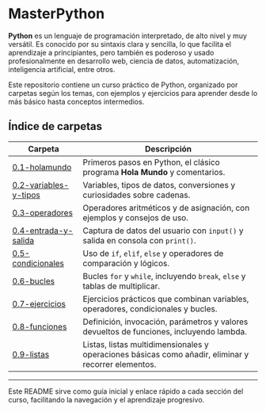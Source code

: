 # MasterPython

**Python** es un lenguaje de programación interpretado, de alto nivel y muy versátil. Es conocido por su sintaxis clara y sencilla, lo que facilita el aprendizaje a principiantes, pero también es poderoso y usado profesionalmente en desarrollo web, ciencia de datos, automatización, inteligencia artificial, entre otros.

Este repositorio contiene un curso práctico de Python, organizado por carpetas según los temas, con ejemplos y ejercicios para aprender desde lo más básico hasta conceptos intermedios.

## Índice de carpetas

| Carpeta                                                  | Descripción                                                                                         |
| -------------------------------------------------------- | --------------------------------------------------------------------------------------------------- |
| [0.1-holamundo](01-holamundo/README.md)                 | Primeros pasos en Python, el clásico programa **Hola Mundo** y comentarios.                         |
| [0.2-variables-y-tipos](02-variables-y-tipos/README.md) | Variables, tipos de datos, conversiones y curiosidades sobre cadenas.                               |
| [0.3-operadores](03-operadores/README.md)               | Operadores aritméticos y de asignación, con ejemplos y consejos de uso.                             |
| [0.4-entrada-y-salida](04-entrada-y-salida/README.md)   | Captura de datos del usuario con `input()` y salida en consola con `print()`.                       |
| [0.5-condicionales](05-condicionales/README.md)         | Uso de `if`, `elif`, `else` y operadores de comparación y lógicos.                                  |
| [0.6-bucles](06-bucles/README.md)                       | Bucles `for` y `while`, incluyendo `break`, `else` y tablas de multiplicar.                         |
| [0.7-ejercicios](07-ejercicios/README.md)               | Ejercicios prácticos que combinan variables, operadores, condicionales y bucles.                    |
| [0.8-funciones](08-funciones/README.md)                 | Definición, invocación, parámetros y valores devueltos de funciones, incluyendo lambda.             |
| [0.9-listas](09-listas/README.md)                       | Listas, listas multidimensionales y operaciones básicas como añadir, eliminar y recorrer elementos. |

---

Este README sirve como guía inicial y enlace rápido a cada sección del curso, facilitando la navegación y el aprendizaje progresivo.

